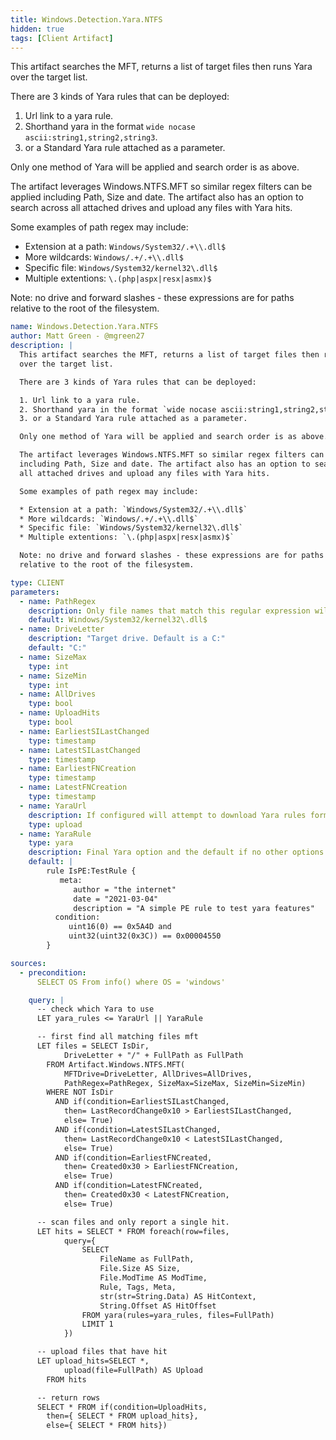 ```yaml
---
title: Windows.Detection.Yara.NTFS
hidden: true
tags: [Client Artifact]
---
```


This artifact searches the MFT, returns a list of target files then runs Yara
over the target list.

There are 3 kinds of Yara rules that can be deployed:

1. Url link to a yara rule.
2. Shorthand yara in the format `wide nocase ascii:string1,string2,string3`.
3. or a Standard Yara rule attached as a parameter.

Only one method of Yara will be applied and search order is as above.

The artifact leverages Windows.NTFS.MFT so similar regex filters can be applied
including Path, Size and date. The artifact also has an option to search across
all attached drives and upload any files with Yara hits.

Some examples of path regex may include:

* Extension at a path: `Windows/System32/.+\\.dll$`
* More wildcards: `Windows/.+/.+\\.dll$`
* Specific file: `Windows/System32/kernel32\.dll$`
* Multiple extentions: `\.(php|aspx|resx|asmx)$`

Note: no drive and forward slashes - these expressions are for paths
relative to the root of the filesystem.


```yaml
name: Windows.Detection.Yara.NTFS
author: Matt Green - @mgreen27
description: |
  This artifact searches the MFT, returns a list of target files then runs Yara
  over the target list.

  There are 3 kinds of Yara rules that can be deployed:

  1. Url link to a yara rule.
  2. Shorthand yara in the format `wide nocase ascii:string1,string2,string3`.
  3. or a Standard Yara rule attached as a parameter.

  Only one method of Yara will be applied and search order is as above.

  The artifact leverages Windows.NTFS.MFT so similar regex filters can be applied
  including Path, Size and date. The artifact also has an option to search across
  all attached drives and upload any files with Yara hits.

  Some examples of path regex may include:

  * Extension at a path: `Windows/System32/.+\\.dll$`
  * More wildcards: `Windows/.+/.+\\.dll$`
  * Specific file: `Windows/System32/kernel32\.dll$`
  * Multiple extentions: `\.(php|aspx|resx|asmx)$`

  Note: no drive and forward slashes - these expressions are for paths
  relative to the root of the filesystem.

type: CLIENT
parameters:
  - name: PathRegex
    description: Only file names that match this regular expression will be scanned.
    default: Windows/System32/kernel32\.dll$
  - name: DriveLetter
    description: "Target drive. Default is a C:"
    default: "C:"
  - name: SizeMax
    type: int
  - name: SizeMin
    type: int
  - name: AllDrives
    type: bool
  - name: UploadHits
    type: bool
  - name: EarliestSILastChanged
    type: timestamp
  - name: LatestSILastChanged
    type: timestamp
  - name: EarliestFNCreation
    type: timestamp
  - name: LatestFNCreation
    type: timestamp
  - name: YaraUrl
    description: If configured will attempt to download Yara rules form Url
    type: upload
  - name: YaraRule
    type: yara
    description: Final Yara option and the default if no other options provided.
    default: |
        rule IsPE:TestRule {
           meta:
              author = "the internet"
              date = "2021-03-04"
              description = "A simple PE rule to test yara features"
          condition:
             uint16(0) == 0x5A4D and
             uint32(uint32(0x3C)) == 0x00004550
        }

sources:
  - precondition:
      SELECT OS From info() where OS = 'windows'

    query: |
      -- check which Yara to use
      LET yara_rules <= YaraUrl || YaraRule

      -- first find all matching files mft
      LET files = SELECT IsDir,
            DriveLetter + "/" + FullPath as FullPath
        FROM Artifact.Windows.NTFS.MFT(
            MFTDrive=DriveLetter, AllDrives=AllDrives,
            PathRegex=PathRegex, SizeMax=SizeMax, SizeMin=SizeMin)
        WHERE NOT IsDir
          AND if(condition=EarliestSILastChanged,
            then= LastRecordChange0x10 > EarliestSILastChanged,
            else= True)
          AND if(condition=LatestSILastChanged,
            then= LastRecordChange0x10 < LatestSILastChanged,
            else= True)
          AND if(condition=EarliestFNCreated,
            then= Created0x30 > EarliestFNCreation,
            else= True)
          AND if(condition=LatestFNCreated,
            then= Created0x30 < LatestFNCreation,
            else= True)

      -- scan files and only report a single hit.
      LET hits = SELECT * FROM foreach(row=files,
            query={
                SELECT
                    FileName as FullPath,
                    File.Size AS Size,
                    File.ModTime AS ModTime,
                    Rule, Tags, Meta,
                    str(str=String.Data) AS HitContext,
                    String.Offset AS HitOffset
                FROM yara(rules=yara_rules, files=FullPath)
                LIMIT 1
            })

      -- upload files that have hit
      LET upload_hits=SELECT *,
            upload(file=FullPath) AS Upload
        FROM hits

      -- return rows
      SELECT * FROM if(condition=UploadHits,
        then={ SELECT * FROM upload_hits},
        else={ SELECT * FROM hits})

```
